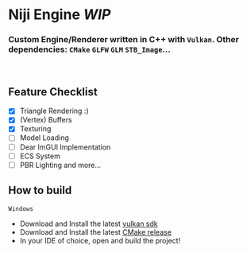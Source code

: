 # Niji Engine ***WIP***

### Custom Engine/Renderer written in C++ with `Vulkan`. Other dependencies: `CMake` `GLFW` `GLM` `STB_Image`...

<br>

## Feature Checklist
- [x] Triangle Rendering :)
- [x] (Vertex) Buffers
- [x] Texturing
- [ ] Model Loading
- [ ] Dear ImGUI Implementation
- [ ] ECS System
- [ ] PBR Lighting 
and more...

## How to build
`Windows`
- Download and Install the latest [vulkan sdk](https://www.lunarg.com/vulkan-sdk/)
- Download and Install the latest [CMake release](https://cmake.org/download/)
- In your IDE of choice, open and build the project!
